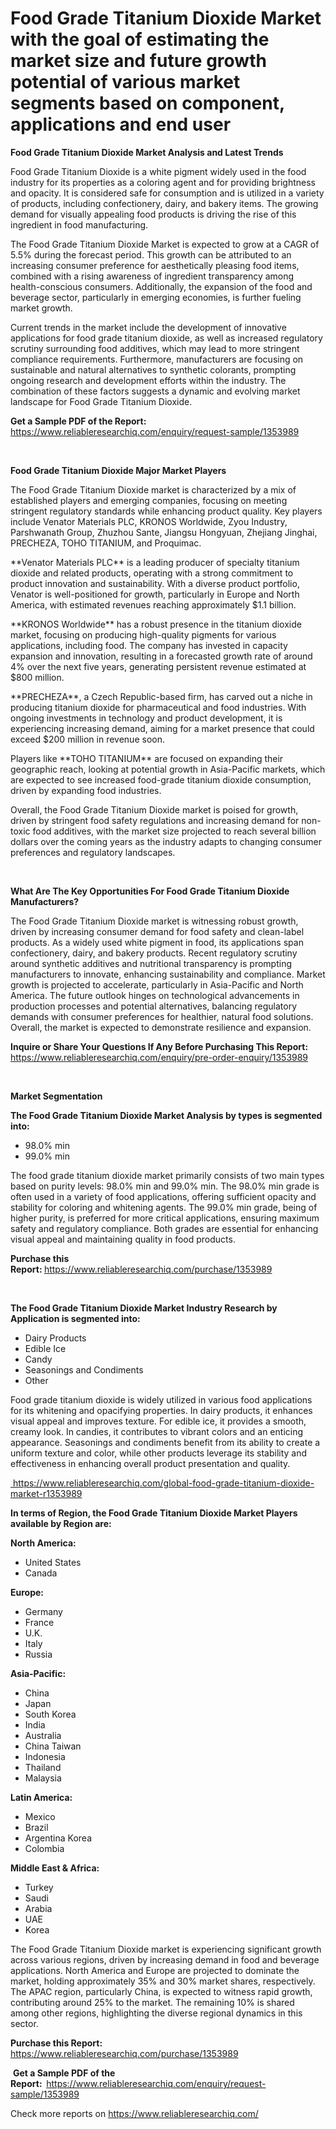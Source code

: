 <p><h1>Food Grade Titanium Dioxide Market with the goal of estimating the market size and future growth potential of various market segments based on component, applications and end user</h1></p><p><strong>Food Grade Titanium Dioxide Market Analysis and Latest Trends</strong></p>
<p><p>Food Grade Titanium Dioxide is a white pigment widely used in the food industry for its properties as a coloring agent and for providing brightness and opacity. It is considered safe for consumption and is utilized in a variety of products, including confectionery, dairy, and bakery items. The growing demand for visually appealing food products is driving the rise of this ingredient in food manufacturing.</p><p>The Food Grade Titanium Dioxide Market is expected to grow at a CAGR of 5.5% during the forecast period. This growth can be attributed to an increasing consumer preference for aesthetically pleasing food items, combined with a rising awareness of ingredient transparency among health-conscious consumers. Additionally, the expansion of the food and beverage sector, particularly in emerging economies, is further fueling market growth.</p><p>Current trends in the market include the development of innovative applications for food grade titanium dioxide, as well as increased regulatory scrutiny surrounding food additives, which may lead to more stringent compliance requirements. Furthermore, manufacturers are focusing on sustainable and natural alternatives to synthetic colorants, prompting ongoing research and development efforts within the industry. The combination of these factors suggests a dynamic and evolving market landscape for Food Grade Titanium Dioxide.</p></p>
<p><strong>Get a Sample PDF of the Report:&nbsp;</strong> <a href="https://www.reliableresearchiq.com/enquiry/request-sample/1353989?utm_campaign=2730&utm_medium=2&utm_source=Github&utm_content=ia&utm_term=03042025&utm_id=food-grade-titanium-dioxide">https://www.reliableresearchiq.com/enquiry/request-sample/1353989</a></p>
<p>&nbsp;</p>
<p><strong>Food Grade Titanium Dioxide Major Market Players</strong></p>
<p><p>The Food Grade Titanium Dioxide market is characterized by a mix of established players and emerging companies, focusing on meeting stringent regulatory standards while enhancing product quality. Key players include Venator Materials PLC, KRONOS Worldwide, Zyou Industry, Parshwanath Group, Zhuzhou Sante, Jiangsu Hongyuan, Zhejiang Jinghai, PRECHEZA, TOHO TITANIUM, and Proquimac.</p><p>**Venator Materials PLC** is a leading producer of specialty titanium dioxide and related products, operating with a strong commitment to product innovation and sustainability. With a diverse product portfolio, Venator is well-positioned for growth, particularly in Europe and North America, with estimated revenues reaching approximately $1.1 billion.</p><p>**KRONOS Worldwide** has a robust presence in the titanium dioxide market, focusing on producing high-quality pigments for various applications, including food. The company has invested in capacity expansion and innovation, resulting in a forecasted growth rate of around 4% over the next five years, generating persistent revenue estimated at $800 million.</p><p>**PRECHEZA**, a Czech Republic-based firm, has carved out a niche in producing titanium dioxide for pharmaceutical and food industries. With ongoing investments in technology and product development, it is experiencing increasing demand, aiming for a market presence that could exceed $200 million in revenue soon.</p><p>Players like **TOHO TITANIUM** are focused on expanding their geographic reach, looking at potential growth in Asia-Pacific markets, which are expected to see increased food-grade titanium dioxide consumption, driven by expanding food industries. </p><p>Overall, the Food Grade Titanium Dioxide market is poised for growth, driven by stringent food safety regulations and increasing demand for non-toxic food additives, with the market size projected to reach several billion dollars over the coming years as the industry adapts to changing consumer preferences and regulatory landscapes.</p></p>
<p>&nbsp;</p>
<p><strong>What Are The Key Opportunities For Food Grade Titanium Dioxide Manufacturers?</strong></p>
<p><p>The Food Grade Titanium Dioxide market is witnessing robust growth, driven by increasing consumer demand for food safety and clean-label products. As a widely used white pigment in food, its applications span confectionery, dairy, and bakery products. Recent regulatory scrutiny around synthetic additives and nutritional transparency is prompting manufacturers to innovate, enhancing sustainability and compliance. Market growth is projected to accelerate, particularly in Asia-Pacific and North America. The future outlook hinges on technological advancements in production processes and potential alternatives, balancing regulatory demands with consumer preferences for healthier, natural food solutions. Overall, the market is expected to demonstrate resilience and expansion.</p></p>
<p><strong>Inquire or Share Your Questions If Any Before Purchasing This Report:</strong> <a href="https://www.reliableresearchiq.com/enquiry/pre-order-enquiry/1353989?utm_campaign=2730&utm_medium=2&utm_source=Github&utm_content=ia&utm_term=03042025&utm_id=food-grade-titanium-dioxide">https://www.reliableresearchiq.com/enquiry/pre-order-enquiry/1353989</a></p>
<p>&nbsp;</p>
<p><strong>Market Segmentation</strong></p>
<p><strong>The Food Grade Titanium Dioxide Market Analysis by types is segmented into:</strong></p>
<p><ul><li>98.0% min</li><li>99.0% min</li></ul></p>
<p><p>The food grade titanium dioxide market primarily consists of two main types based on purity levels: 98.0% min and 99.0% min. The 98.0% min grade is often used in a variety of food applications, offering sufficient opacity and stability for coloring and whitening agents. The 99.0% min grade, being of higher purity, is preferred for more critical applications, ensuring maximum safety and regulatory compliance. Both grades are essential for enhancing visual appeal and maintaining quality in food products.</p></p>
<p><strong>Purchase this Report:&nbsp;</strong><a href="https://www.reliableresearchiq.com/purchase/1353989?utm_campaign=2730&utm_medium=2&utm_source=Github&utm_content=ia&utm_term=03042025&utm_id=food-grade-titanium-dioxide">https://www.reliableresearchiq.com/purchase/1353989</a></p>
<p>&nbsp;</p>
<p><strong>The Food Grade Titanium Dioxide Market Industry Research by Application is segmented into:</strong></p>
<p><ul><li>Dairy Products</li><li>Edible Ice</li><li>Candy</li><li>Seasonings and Condiments</li><li>Other</li></ul></p>
<p><p>Food grade titanium dioxide is widely utilized in various food applications for its whitening and opacifying properties. In dairy products, it enhances visual appeal and improves texture. For edible ice, it provides a smooth, creamy look. In candies, it contributes to vibrant colors and an enticing appearance. Seasonings and condiments benefit from its ability to create a uniform texture and color, while other products leverage its stability and effectiveness in enhancing overall product presentation and quality.</p></p>
<p><a href="https://www.reliableresearchiq.com/global-food-grade-titanium-dioxide-market-r1353989?utm_campaign=2730&utm_medium=2&utm_source=Github&utm_content=ia&utm_term=03042025&utm_id=food-grade-titanium-dioxide">&nbsp;https://www.reliableresearchiq.com/global-food-grade-titanium-dioxide-market-r1353989</a></p>
<p><strong>In terms of Region, the Food Grade Titanium Dioxide Market Players available by Region are:</strong></p>
<p>
    <p> <strong> North America: </strong>
        <ul>
            <li>United States</li>
            <li>Canada</li>
        </ul>
        </p> 
    <p> <strong> Europe: </strong>
        <ul>
            <li>Germany</li>
            <li>France</li>
            <li>U.K.</li>
            <li>Italy</li>
            <li>Russia</li>
        </ul>
        </p> 
    <p> <strong> Asia-Pacific: </strong>
        <ul>
            <li>China</li>
            <li>Japan</li>
            <li>South Korea</li>
            <li>India</li>
            <li>Australia</li>
            <li>China Taiwan</li>
            <li>Indonesia</li>
            <li>Thailand</li>
            <li>Malaysia</li>
        </ul>
        </p> 
    <p> <strong> Latin America: </strong>
        <ul>
            <li>Mexico</li>
            <li>Brazil</li>
            <li>Argentina Korea</li>
            <li>Colombia</li>
        </ul>
        </p> 
    <p> <strong> Middle East & Africa: </strong>
        <ul>
            <li>Turkey</li>
            <li>Saudi</li>
            <li>Arabia</li>
            <li>UAE</li>
            <li>Korea</li>
        </ul>
    </p>
    </p>
<p><p>The Food Grade Titanium Dioxide market is experiencing significant growth across various regions, driven by increasing demand in food and beverage applications. North America and Europe are projected to dominate the market, holding approximately 35% and 30% market shares, respectively. The APAC region, particularly China, is expected to witness rapid growth, contributing around 25% to the market. The remaining 10% is shared among other regions, highlighting the diverse regional dynamics in this sector.</p></p>
<p><strong>Purchase this Report: </strong><a href="https://www.reliableresearchiq.com/purchase/1353989?utm_campaign=2730&utm_medium=2&utm_source=Github&utm_content=ia&utm_term=03042025&utm_id=food-grade-titanium-dioxide">https://www.reliableresearchiq.com/purchase/1353989</a></p>
<p>&nbsp;<strong>Get a Sample PDF of the Report:&nbsp;&nbsp;</strong><a href="https://www.reliableresearchiq.com/enquiry/request-sample/1353989?utm_campaign=2730&utm_medium=2&utm_source=Github&utm_content=ia&utm_term=03042025&utm_id=food-grade-titanium-dioxide">https://www.reliableresearchiq.com/enquiry/request-sample/1353989</a></p>
<p><strong></strong></p>
<p>Check more reports on <a href="https://www.reliableresearchiq.com/?utm_campaign=2730&utm_medium=2&utm_source=Github&utm_content=ia&utm_term=03042025&utm_id=food-grade-titanium-dioxide">https://www.reliableresearchiq.com/</a></p>